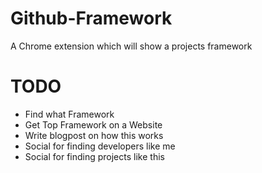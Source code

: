 # Github-Framework
A Chrome extension which will show a projects framework

# TODO
- Find what Framework
- Get Top Framework on a Website
- Write blogpost on how this works
- Social for finding developers like me
- Social for finding projects like this
